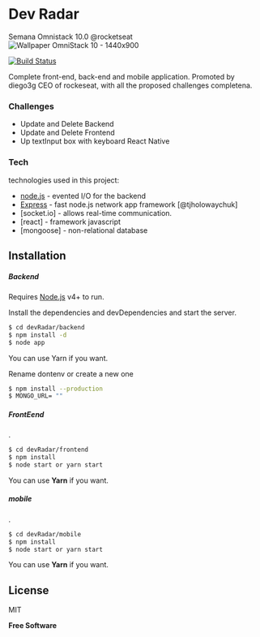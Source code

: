 # Dev Radar
Semana Omnistack 10.0 @rocketseat
![Wallpaper OmniStack 10 - 1440x900](https://user-images.githubusercontent.com/3758675/72949924-28453380-3d60-11ea-9421-323bd658b656.png)

[![Build Status](https://travis-ci.org/joemccann/dillinger.svg?branch=master)](https://travis-ci.org/joemccann/dillinger)

Complete front-end, back-end and mobile application. Promoted by diego3g CEO of rockeseat, with all the proposed challenges completena.
### Challenges
  - Update and Delete Backend
  - Update and Delete Frontend
  - Up textInput box with keyboard React Native


### Tech

technologies used in this project:

* [node.js] - evented I/O for the backend
* [Express] - fast node.js network app framework [@tjholowaychuk]
* [socket.io] - allows real-time communication.
* [react] - framework javascript
* [mongoose] - non-relational database



## Installation

##### Backend
Requires [Node.js](https://nodejs.org/) v4+ to run.

Install the dependencies and devDependencies and start the server.

```sh
$ cd devRadar/backend
$ npm install -d 
$ node app
```
You can use Yarn if you want.

Rename dontenv or create a new one
```sh
$ npm install --production
$ MONGO_URL= ""
```

##### FrontEend
.
```sh
$ cd devRadar/frontend
$ npm install 
$ node start or yarn start
```
You can use **Yarn** if you want.

##### mobile
 .
 
```sh
$ cd devRadar/mobile
$ npm install 
$ node start or yarn start
```
You can use **Yarn** if you want.



License
----

MIT


**Free Software**

[//]: # (These are reference links used in the body of this note and get stripped out when the markdown processor does its job. There is no need to format nicely because it shouldn't be seen. Thanks SO - http://stackoverflow.com/questions/4823468/store-comments-in-markdown-syntax)



   [node.js]: <http://nodejs.org>
   [express]: <http://expressjs.com>


  
